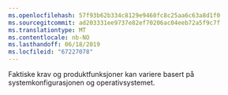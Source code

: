 ```yaml
---
ms.openlocfilehash: 57f93b62b334c8129e9460fc8c25aa6c63a8d1f0
ms.sourcegitcommit: ad203331ee9737e82ef70206ac04eeb72a5f9c7f
ms.translationtype: MT
ms.contentlocale: nb-NO
ms.lasthandoff: 06/18/2019
ms.locfileid: "67227078"
---
```

Faktiske krav og produktfunksjoner kan variere basert på systemkonfigurasjonen og operativsystemet.